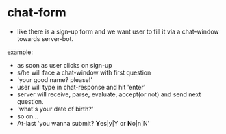 # chat-form

* like there is a sign-up form and we want user to fill it via a chat-window towards server-bot.

example:
  * as soon as user clicks on sign-up
  * s/he will face a chat-window with first question
  * 'your good name? please!'
  * user will type in chat-response and hit 'enter'
  * server will receive, parse, evaluate, accept(or not) and send next question.
  * 'what's your date of birth?'
  * so on...
  * At-last 'you wanna submit? **Y**es|y|Y or **N**o|n|N'
